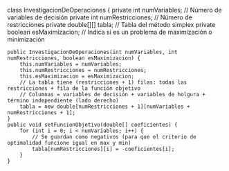 
class InvestigacionDeOperaciones {
    private int numVariables;        // Número de variables de decisión
    private int numRestricciones;    // Número de restricciones
    private double[][] tabla;        // Tabla del método simplex
    private boolean esMaximizacion;  // Indica si es un problema de maximización o minimización
   
    public InvestigacionDeOperaciones(int numVariables, int numRestricciones, boolean esMaximizacion) {
        this.numVariables = numVariables;
        this.numRestricciones = numRestricciones;
        this.esMaximizacion = esMaximizacion;
        // La tabla tiene (restricciones + 1) filas: todas las restricciones + fila de la función objetivo
        // Columnas = variables de decisión + variables de holgura + término independiente (lado derecho)
        tabla = new double[numRestricciones + 1][numVariables + numRestricciones + 1];
    }
    public void setFuncionObjetivo(double[] coeficientes) {
        for (int i = 0; i < numVariables; i++) {
            // Se guardan como negativos (para que el criterio de optimalidad funcione igual en max y min)
            tabla[numRestricciones][i] = -coeficientes[i];
        }
    }

